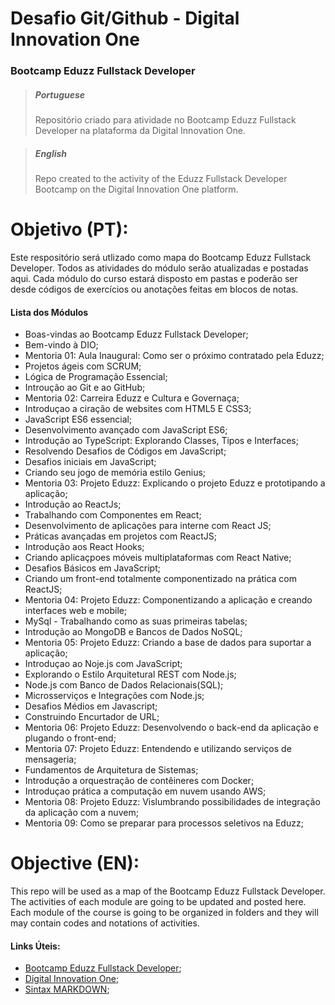 # Desafio Git/Github - Digital Innovation One

### Bootcamp Eduzz Fullstack Developer 

> ##### Portuguese
> Repositório criado para atividade no Bootcamp Eduzz Fullstack Developer na plataforma da  Digital Innovation One.

> ##### English
> Repo created to the activity of the Eduzz Fullstack Developer Bootcamp on the Digital Innovation One platform.


# Objetivo (PT): 

Este respositório será utlizado como mapa do Bootcamp Eduzz Fullstack Developer. Todos as atividades do módulo serão atualizadas e postadas aqui. 
Cada módulo do curso estará disposto em pastas e poderão ser desde códigos de exercícios ou anotações feitas em blocos de notas.

#### Lista dos Módulos 
- Boas-vindas ao Bootcamp Eduzz Fullstack Developer;
- Bem-vindo à DIO; 
- Mentoria 01: Aula Inaugural: Como ser o próximo contratado pela Eduzz;
- Projetos ágeis com SCRUM;
- Lógica de Programação Essencial; 
- Introução ao Git e ao GitHub; 
- Mentoria 02: Carreira Eduzz e Cultura e Governaça; 
- Introduçao a ciração de websites com HTML5 E CSS3; 
- JavaScript ES6 essencial; 
- Desenvolvimento avançado com JavaScript ES6; 
- Introdução ao TypeScript: Explorando Classes, Tipos e Interfaces; 
- Resolvendo Desafios de Códigos em JavaScript; 
- Desafios iniciais em JavaScript; 
- Criando seu jogo de memória estilo Genius; 
- Mentoria 03: Projeto Eduzz: Explicando o projeto Eduzz e prototipando a aplicação;
- Introdução ao ReactJs; 
- Trabalhando com Componentes em React; 
- Desenvolvimento de aplicações para interne com React JS; 
- Práticas avançadas em projetos com ReactJS; 
- Introdução aos React Hooks;
- Criando aplicaçpoes móveis multiplataformas com React Native; 
- Desafios Básicos em JavaScript;
- Criando um front-end totalmente componentizado na prática com ReactJS;
- Mentoria 04: Projeto Eduzz: Componentizando a aplicação e creando interfaces web e mobile;
- MySql - Trabalhando como as suas primeiras tabelas; 
- Introdução ao MongoDB e Bancos de Dados NoSQL;
- Mentoria 05: Projeto Eduzz: Criando a base de dados para suportar a aplicação;
- Introduçao ao Noje.js com JavaScript;
- Explorando o Estilo Arquitetural REST com Node.js; 
- Node.js com Banco de Dados Relacionais(SQL);
- Microsserviços e Integrações com Node.js;
- Desafios Médios em Javascript; 
- Construindo Encurtador de URL; 
- Mentoria 06: Projeto Eduzz: Desenvolvendo o back-end da aplicação e plugando o front-end;
- Mentoria 07: Projeto Eduzz: Entendendo e utilizando serviços de mensageria;
- Fundamentos de Arquitetura de Sistemas; 
- Introdução a orquestração de contêineres com Docker; 
- Introduçao prática a computação em nuvem usando AWS; 
- Mentoria 08: Projeto Eduzz: Vislumbrando possibilidades de integração da aplicação com a nuvem;
- Mentoria 09: Como se preparar para processos seletivos na Eduzz;



# Objective (EN): 

This repo will be used as a map of the Bootcamp Eduzz Fullstack Developer. The activities of each module are going to be updated and posted here. 
Each module of the course is going to be organized in folders and they will may contain codes and notations of activities.



#### Links Úteis:

- [Bootcamp Eduzz Fullstack Developer](https://web.digitalinnovation.one/track/eduzz-fullstack-developer?tab=path);
- [Digital Innovation One](https://web.digitalinnovation.one/);
- [Sintax MARKDOWN](https://www.markdownguide.org/basic-syntax/);
